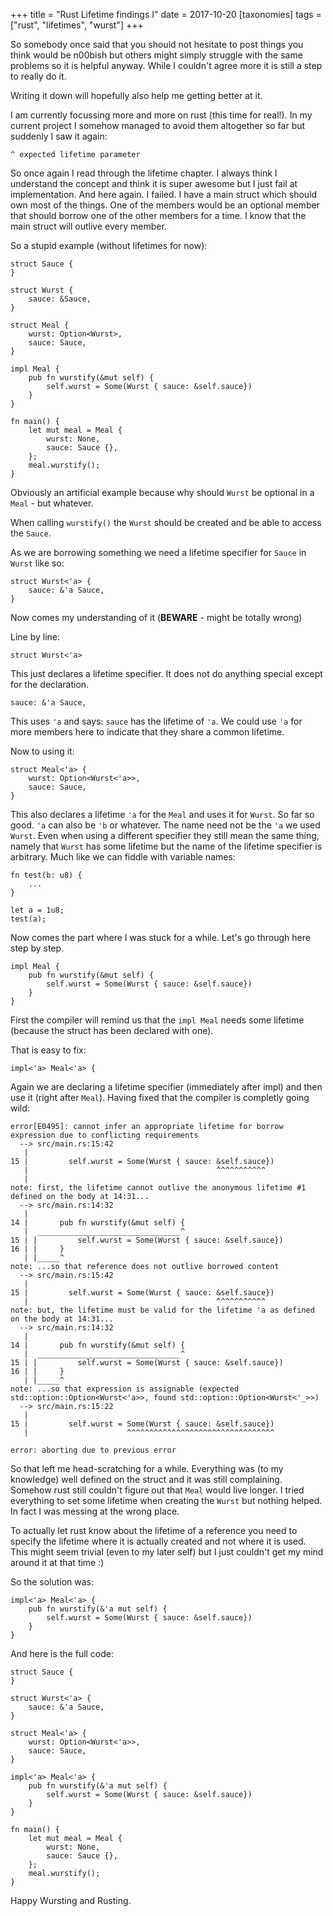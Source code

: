 +++
title = "Rust Lifetime findings I"
date = 2017-10-20
[taxonomies]
tags = ["rust",
  "lifetimes",
  "wurst"]
+++

So somebody once said that you should not hesitate to post things you think would be n00bish but others might simply struggle with the same problems so it is helpful anyway. While I couldn't agree more it is still a step to really do it.<!-- more -->

Writing it down will hopefully also help me getting better at it.

I am currently focussing more and more on rust (this time for real!). In my current project I somehow managed to avoid them altogether so far but suddenly I saw it again:

```
^ expected lifetime parameter
```

So once again I read through the lifetime chapter. I always think I understand the concept and think it is super awesome but I just fail at implementation. And here again. I failed. I have a main struct which should own most of the things. One of the members would be an optional member that should borrow one of the other members for a time. I know that the main struct will outlive every member.

So a stupid example (without lifetimes for now):

```
struct Sauce {
}

struct Wurst {
    sauce: &Sauce,
}

struct Meal {
    wurst: Option<Wurst>,
    sauce: Sauce,
}

impl Meal {
    pub fn wurstify(&mut self) {
        self.wurst = Some(Wurst { sauce: &self.sauce})
    }
}

fn main() {
    let mut meal = Meal {
        wurst: None,
        sauce: Sauce {},
    };
    meal.wurstify();
}
```

Obviously an artificial example because why should `Wurst` be optional in a `Meal` - but whatever.

When calling `wurstify()` the `Wurst` should be created and be able to access the `Sauce`.

As we are borrowing something we need a lifetime specifier for `Sauce` in `Wurst` like so:

```
struct Wurst<'a> {
    sauce: &'a Sauce,
}
```

Now comes my understanding of it (**BEWARE** - might be totally wrong)

Line by line:

```
struct Wurst<'a>
```

This just declares a lifetime specifier. It does not do anything special except for the declaration.

```
sauce: &'a Sauce,
```

This uses `'a` and says: `sauce` has the lifetime of `'a`. We could use `'a` for more members here to indicate that
they share a common lifetime.

Now to using it:

```
struct Meal<'a> {
    wurst: Option<Wurst<'a>>,
    sauce: Sauce,
}
```

This also declares a lifetime `'a` for the `Meal` and uses it for `Wurst`. So far so good. `'a` can also be `'b` or whatever.
The name need not be the `'a` we used `Wurst`. Even when using a different specifier they still mean the same thing, namely that `Wurst` has some lifetime but the name of the lifetime specifier is arbitrary.
Much like we can fiddle with variable names:

```
fn test(b: u8) {
    ...
}

let a = 1u8;
test(a);
```

Now comes the part where I was stuck for a while. Let's go through here step by step.

```
impl Meal {
    pub fn wurstify(&mut self) {
        self.wurst = Some(Wurst { sauce: &self.sauce})
    }
}
```

First the compiler will remind us that the `impl Meal` needs some lifetime (because the struct has been declared with one).

That is easy to fix:

```
impl<'a> Meal<'a> {
```

Again we are declaring a lifetime specifier (immediately after impl) and then use it (right after `Meal`).
Having fixed that the compiler is completly going wild:

```
error[E0495]: cannot infer an appropriate lifetime for borrow expression due to conflicting requirements
  --> src/main.rs:15:42
   |
15 |         self.wurst = Some(Wurst { sauce: &self.sauce})
   |                                          ^^^^^^^^^^^
   |
note: first, the lifetime cannot outlive the anonymous lifetime #1 defined on the body at 14:31...
  --> src/main.rs:14:32
   |
14 |       pub fn wurstify(&mut self) {
   |  ________________________________^
15 | |         self.wurst = Some(Wurst { sauce: &self.sauce})
16 | |     }
   | |_____^
note: ...so that reference does not outlive borrowed content
  --> src/main.rs:15:42
   |
15 |         self.wurst = Some(Wurst { sauce: &self.sauce})
   |                                          ^^^^^^^^^^^
note: but, the lifetime must be valid for the lifetime 'a as defined on the body at 14:31...
  --> src/main.rs:14:32
   |
14 |       pub fn wurstify(&mut self) {
   |  ________________________________^
15 | |         self.wurst = Some(Wurst { sauce: &self.sauce})
16 | |     }
   | |_____^
note: ...so that expression is assignable (expected std::option::Option<Wurst<'a>>, found std::option::Option<Wurst<'_>>)
  --> src/main.rs:15:22
   |
15 |         self.wurst = Some(Wurst { sauce: &self.sauce})
   |                      ^^^^^^^^^^^^^^^^^^^^^^^^^^^^^^^^^

error: aborting due to previous error
```

So that left me head-scratching for a while. Everything was (to my knowledge) well defined on the struct and it was still complaining. Somehow rust still couldn't figure out that `Meal` would live longer. I tried everything to set some lifetime when creating the `Wurst` but nothing helped. In fact I was messing at the wrong place.

To actually let rust know about the lifetime of a reference you need to specify the lifetime where it is actually created and not where it is used. This might seem trivial (even to my later self) but I just couldn't get my mind around it at that time :)

So the solution was:

```
impl<'a> Meal<'a> {
    pub fn wurstify(&'a mut self) {
        self.wurst = Some(Wurst { sauce: &self.sauce})
    }
}
```

And here is the full code:

```
struct Sauce {
}

struct Wurst<'a> {
    sauce: &'a Sauce,
}

struct Meal<'a> {
    wurst: Option<Wurst<'a>>,
    sauce: Sauce,
}

impl<'a> Meal<'a> {
    pub fn wurstify(&'a mut self) {
        self.wurst = Some(Wurst { sauce: &self.sauce})
    }
}

fn main() {
    let mut meal = Meal {
        wurst: None,
        sauce: Sauce {},
    };
    meal.wurstify();
}
```

Happy Wursting and Rusting.

